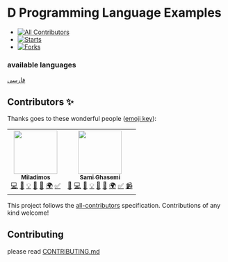 # D Programming Language Examples

<!-- BADGES:START - Do not remove or modify this section -->

- [![All Contributors](https://img.shields.io/badge/all_contributors-2-orange.svg?style=flat-square)](#contributors-)
- [![Starts](https://img.shields.io/github/stars/miladimos/dlang.ir?style=flat&logo=github)](https://github.com/miladimos/dlang.ir/forks)
- [![Forks](https://img.shields.io/github/forks/miladimos/dlang.ir?style=flat&logo=github)](https://github.com/miladimos/dlang.ir/stargazers)
  <!-- BADGES:END -->

### available languages

[فارسی](./README-fa.md)

## Contributors ✨

Thanks goes to these wonderful people ([emoji key](https://allcontributors.org/docs/en/emoji-key)):

<!-- ALL-CONTRIBUTORS-LIST:START - Do not remove or modify this section -->
<!-- prettier-ignore-start -->
<!-- markdownlint-disable -->
<table>
  <tr>
    <td align="center"><a href="https://github.com/miladimos"><img src="https://avatars.githubusercontent.com/u/31257147?v=4?s=100" width="100px;" alt=""/><br /><sub><b>Miladimos</b></sub></a><br /><a href="https://github.com/miladimos/dlang.ir/commits?author=miladimos" title="Code">💻</a> <a href="https://github.com/miladimos/dlang.ir/commits?author=miladimos" title="Documentation">📖</a> <a href="#example-miladimos" title="Examples">💡</a> <a href="#maintenance-miladimos" title="Maintenance">🚧</a> <a href="#projectManagement-miladimos" title="Project Management">📆</a> <a href="#translation-miladimos" title="Translation">🌍</a> <a href="#tutorial-miladimos" title="Tutorials">✅</a></td>
    <td align="center"><a href="https://github.com/sami2020pro"><img src="https://avatars.githubusercontent.com/u/64816951?v=4?s=100" width="100px;" alt=""/><br /><sub><b>Sami Ghasemi</b></sub></a><br /><a href="https://github.com/miladimos/dlang.ir/issues?q=author%3Asami2020pro" title="Bug reports">🐛</a> <a href="https://github.com/miladimos/dlang.ir/commits?author=sami2020pro" title="Code">💻</a> <a href="https://github.com/miladimos/dlang.ir/commits?author=sami2020pro" title="Documentation">📖</a> <a href="#example-sami2020pro" title="Examples">💡</a> <a href="#ideas-sami2020pro" title="Ideas, Planning, & Feedback">🤔</a> <a href="#maintenance-sami2020pro" title="Maintenance">🚧</a> <a href="#translation-sami2020pro" title="Translation">🌍</a> <a href="#tutorial-sami2020pro" title="Tutorials">✅</a> <a href="#video-sami2020pro" title="Videos">📹</a></td>
  </tr>
</table>

<!-- markdownlint-restore -->
<!-- prettier-ignore-end -->

<!-- ALL-CONTRIBUTORS-LIST:END -->

This project follows the [all-contributors](https://github.com/all-contributors/all-contributors) specification. Contributions of any kind welcome!

## Contributing

please read [CONTRIBUTING.md](./CONTRIBUTING.md)
